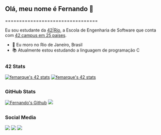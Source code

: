 ## Olá, meu nome é Fernando 👋
=================================

Eu sou estudante da [42|Rio](https://42.rio), a Escola de Engenharia de Software que conta com [42 campus em 25 países](https://www.42network.org/42-schools/).

* 📍 Eu moro no Rio de Janeiro, Brasil
* 📚 Atualmente estou estudando a linguagem de programação C

##

### 42 Stats
<div>
  <a href="https://github.com/JaeSeoKim/badge42"><img src="https://badge42.vercel.app/api/v2/cl31x4ntr008409jish868phx/stats?cursusId=36&coalitionId=piscine" alt="femarque's 42 stats" /></a>
  <a href="https://github.com/JaeSeoKim/badge42"><img src="https://badge42.vercel.app/api/v2/cl31x4ntr008409jish868phx/stats?cursusId=21&coalitionId=undefined" alt="femarque's 42 stats" /></a>
</div>

##

### GitHub Stats
<div>
<a href="http://www.github.com/nands93"><img src="https://github-readme-stats.vercel.app/api?username=nands93&show_icons=true&count_private=true&theme=tokyonight&include_all_commits=true" alt="Fernando's Github" /></a>
<a href="http://www.github.com/nands93"><img src="https://github-readme-streak-stats.herokuapp.com/?user=nands93&show_icons=true&count_private=true&theme=tokyonight&include_all_commits=true" /></a>
 </div>
 
 ##
 
 ### Social Media
 
 <div>
  <a href="https://instagram.com/nndmrqs" target="_blank"><img src="https://img.shields.io/badge/-Instagram-%23E4405F?style=for-the-badge&logo=instagram&logoColor=white" target="_blank"></a>
  <a href = "mailto:femarque@student.42.rio"><img src="https://img.shields.io/badge/-Gmail-%23333?style=for-the-badge&logo=gmail&logoColor=white" target="_blank"></a>
  <a href="https://www.linkedin.com/in/nandsmarques" target="_blank"><img src="https://img.shields.io/badge/-LinkedIn-%230077B5?style=for-the-badge&logo=linkedin&logoColor=white" target="_blank"></a> 
</div>
